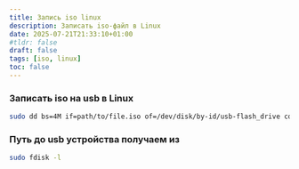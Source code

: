 ```yaml
---
title: Запись iso linux
description: Записать iso-файл в Linux
date: 2025-07-21T21:33:10+01:00
#tldr: false
draft: false
tags: [iso, linux] 
toc: false
---
```


### Записать iso на usb в Linux

``` bash
sudo dd bs=4M if=path/to/file.iso of=/dev/disk/by-id/usb-flash_drive conv=fsync oflag=direct status=progress
```

### Путь до usb устройства получаем из

``` bash
sudo fdisk -l
```
